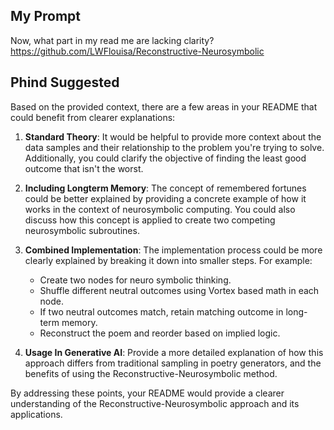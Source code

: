 ## My Prompt
Now, what part in my read me are lacking clarity? https://github.com/LWFlouisa/Reconstructive-Neurosymbolic

## Phind Suggested
Based on the provided context, there are a few areas in your README that could benefit from clearer explanations:

1. **Standard Theory**: It would be helpful to provide more context about the data samples and their relationship to the problem you're trying to solve. Additionally, you could clarify the objective of finding the least good outcome that isn't the worst.

2. **Including Longterm Memory**: The concept of remembered fortunes could be better explained by providing a concrete example of how it works in the context of neurosymbolic computing. You could also discuss how this concept is applied to create two competing neurosymbolic subroutines.

3. **Combined Implementation**: The implementation process could be more clearly explained by breaking it down into smaller steps. For example:
   - Create two nodes for neuro symbolic thinking.
   - Shuffle different neutral outcomes using Vortex based math in each node.
   - If two neutral outcomes match, retain matching outcome in long-term memory.
   - Reconstruct the poem and reorder based on implied logic.

4. **Usage In Generative AI**: Provide a more detailed explanation of how this approach differs from traditional sampling in poetry generators, and the benefits of using the Reconstructive-Neurosymbolic method.

By addressing these points, your README would provide a clearer understanding of the Reconstructive-Neurosymbolic approach and its applications. 
